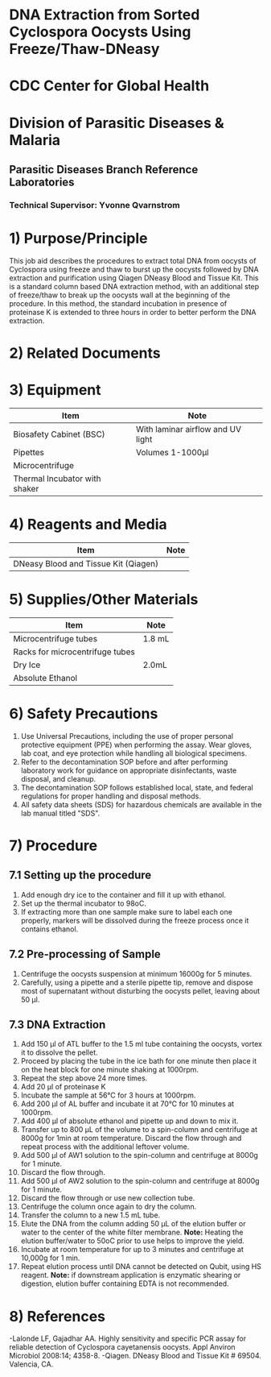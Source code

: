 ﻿# DNA Extraction from Sorted Cyclospora Oocysts Using Freeze/Thaw-DNeasy
# CDC Center for Global Health
# Division of Parasitic Diseases & Malaria
## Parasitic Diseases Branch Reference Laboratories
### Technical Supervisor: Yvonne Qvarnstrom

# 1) Purpose/Principle
This job aid describes the procedures to extract total DNA from oocysts of Cyclospora using freeze and thaw to burst up the oocysts followed by DNA extraction and purification using Qiagen DNeasy Blood and Tissue Kit.  This is a standard column based DNA extraction method, with an additional step of freeze/thaw to break up the oocysts wall at the beginning of the procedure. In this method, the standard incubation in presence of proteinase K is extended to three hours in order to better perform the DNA extraction. 

# 2) Related Documents


# 3)  Equipment

| Item | Note |
| ------- | ------- |
| Biosafety Cabinet (BSC) | With laminar airflow and UV light |
| Pipettes | Volumes 1-1000µl |
| Microcentrifuge |          |
| Thermal Incubator with shaker |        |

# 4) Reagents and Media

| Item | Note |
| ------ |  --------  |
| DNeasy Blood and Tissue Kit (Qiagen) |            |

# 5) Supplies/Other Materials

| Item | Note |
| ---- | ---- |  
| Microcentrifuge tubes | 1.8 mL |
| Racks for microcentrifuge tubes |      |
| Dry Ice | 2.0mL |
| Absolute Ethanol |     |

# 6) Safety Precautions
1. Use Universal Precautions, including the use of proper personal protective equipment (PPE) when performing the assay. Wear gloves, lab coat, and eye protection while handling all biological specimens.
2. Refer to the decontamination SOP before and after performing laboratory work for guidance on appropriate disinfectants, waste disposal, and cleanup.
3. The decontamination SOP follows established local, state, and federal regulations for proper handling and disposal methods.
4. All safety data sheets (SDS) for hazardous chemicals are available in the lab manual titled "SDS".

# 7) Procedure
## 7.1 Setting up the procedure
1. Add enough dry ice to the container and fill it up with ethanol.
2. Set up the thermal incubator to 98oC.
3. If extracting more than one sample make sure to label each one properly, markers will be dissolved during the freeze process once it contains ethanol.

## 7.2 Pre-processing of Sample
1. Centrifuge the oocysts suspension at minimum 16000g for 5 minutes.
2. Carefully, using a pipette and a sterile pipette tip, remove and dispose most of supernatant without disturbing the oocysts pellet, leaving about 50 µl.

## 7.3 DNA Extraction
1. Add 150 µl of ATL buffer to the 1.5 ml tube containing the oocysts, vortex it to dissolve the pellet.
2. Proceed by placing the tube in the ice bath for one minute then place it on the heat block for one minute shaking at 1000rpm.
3. Repeat the step above 24 more times.
4. Add 20 µl of proteinase K
5. Incubate the sample at 56°C for 3 hours at 1000rpm.
6. Add 200 µl of AL buffer and incubate it at 70°C for 10 minutes at 1000rpm.
7. Add 400 µl of absolute ethanol and pipette up and down to mix it.
8. Transfer up to 800 µL of the volume to a spin-column and centrifuge at 8000g for 1min at room temperature. Discard the flow through and repeat process with the additional leftover volume.
9. Add 500 µl of AW1 solution to the spin-column and centrifuge at 8000g for 1 minute.
10. Discard the flow through.
11. Add 500 µl of AW2 solution to the spin-column and centrifuge at 8000g for 1 minute.
12. Discard the flow through or use new collection tube.
13. Centrifuge the column once again to dry the column.
14. Transfer the column to a new 1.5 mL tube.
15. Elute the DNA from the column adding 50 µL of the elution buffer or water to the center of the white filter membrane. **Note:** Heating the elution buffer/water to 50oC prior to use helps to improve the yield.
16. Incubate at room temperature for up to 3 minutes and centrifuge at 10,000g for 1 min.
17. Repeat elution process until DNA cannot be detected on Qubit, using HS reagent. **Note:** if downstream application is enzymatic shearing or digestion, elution buffer containing EDTA is not recommended.

# 8) References
-Lalonde LF, Gajadhar AA. Highly sensitivity and specific PCR assay for reliable detection of Cyclospora cayetanensis oocysts. Appl Anviron Microbiol 2008:14; 4358-8.
-Qiagen. DNeasy Blood and Tissue Kit # 69504. Valencia, CA.

